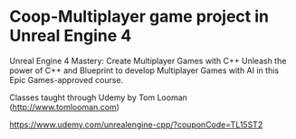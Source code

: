 # Coop-Multiplayer game project in Unreal Engine 4

Unreal Engine 4 Mastery: Create Multiplayer Games with C++
Unleash the power of C++ and Blueprint to develop Multiplayer Games with AI in this Epic Games-approved course.

Classes taught through Udemy by Tom Looman (http://www.tomlooman.com)

https://www.udemy.com/unrealengine-cpp/?couponCode=TL15ST2
